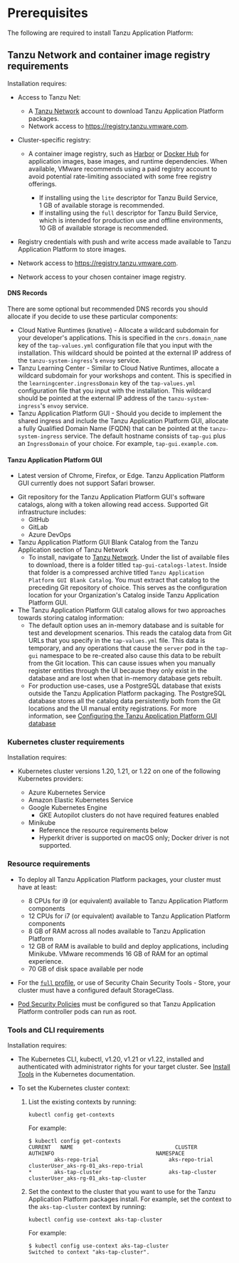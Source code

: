 
# Prerequisites

The following are required to install Tanzu Application Platform:

## <a id='tn-and-cont-img-reg-reqs'></a>Tanzu Network and container image registry requirements

Installation requires:

- Access to Tanzu Net:

  - A [Tanzu Network](https://network.tanzu.vmware.com/) account to download
Tanzu Application Platform packages.
  - Network access to https://registry.tanzu.vmware.com.

- Cluster-specific registry:

  - A container image registry, such as [Harbor](https://goharbor.io/) or
[Docker Hub](https://hub.docker.com/) for application images, base images, and runtime dependencies.
When available, VMware recommends using a paid registry account to avoid potential rate-limiting
associated with some free registry offerings.

    - If installing using the `lite` descriptor for Tanzu Build Service, 1&nbsp;GB of available
    storage is recommended.
    - If installing using the `full` descriptor for Tanzu Build Service, which is intended for production use
    and offline environments, 10&nbsp;GB of available storage is recommended.

- Registry credentials with push and write access made available to Tanzu Application Platform to
store images.

- Network access to https://registry.tanzu.vmware.com.

- Network access to your chosen container image registry.


#### <a id='dns-records'></a>DNS Records

There are some optional but recommended DNS records you should allocate if you decide to use these particular components:

- Cloud Native Runtimes (knative) - Allocate a wildcard subdomain for your developer's applications. This is specified in the `cnrs.domain_name` key of the `tap-values.yml` configuration file that you input with the installation. This wildcard should be pointed at the external IP address of the `tanzu-system-ingress`'s `envoy` service.
- Tanzu Learning Center - Similar to Cloud Native Runtimes, allocate a wildcard subdomain for your workshops and content. This is specified in the `learningcenter.ingressDomain` key of the `tap-values.yml` configuration file that you input with the installation. This wildcard should be pointed at the external IP address of the `tanzu-system-ingress`'s `envoy` service.
- Tanzu Application Platform GUI - Should you decide to implement the shared ingress and include the Tanzu Application Platform GUI, allocate a fully Qualified Domain Name (FQDN) that can be pointed at the `tanzu-system-ingress` service.
The default hostname consists of `tap-gui` plus an `IngressDomain` of your choice. For example,
`tap-gui.example.com`.


#### <a id='tap-gui'></a>Tanzu Application Platform GUI

* Latest version of Chrome, Firefox, or Edge. Tanzu Application Platform GUI currently does not support Safari browser.
- Git repository for the Tanzu Application Platform GUI's software catalogs, along with a token allowing read access.
  Supported Git infrastructure includes:
    - GitHub
    - GitLab
    - Azure DevOps
- Tanzu Application Platform GUI Blank Catalog from the Tanzu Application section of Tanzu Network
  - To install, navigate to [Tanzu Network](https://network.tanzu.vmware.com/products/tanzu-application-platform/). Under the list of available files to download, there is a folder titled `tap-gui-catalogs-latest`. Inside that folder is a compressed archive titled `Tanzu Application Platform GUI Blank Catalog`. You must extract that catalog to the preceding Git repository of choice. This serves as the configuration location for your Organization's Catalog inside Tanzu Application Platform GUI.
- The Tanzu Application Platform GUI catalog allows for two approaches towards storing catalog information:
    - The default option uses an in-memory database and is suitable for test and development scenarios.
          This reads the catalog data from Git URLs that you specify in the `tap-values.yml` file.
          This data is temporary, and any operations that cause the `server` pod in the `tap-gui` namespace to be re-created
          also cause this data to be rebuilt from the Git location.
          This can cause issues when you manually register entities through the UI because
          they only exist in the database and are lost when that in-memory database gets rebuilt.
    - For production use-cases, use a PostgreSQL database that exists outside the
          Tanzu Application Platform packaging.
          The PostgreSQL database stores all the catalog data persistently both from the Git locations
          and the UI manual entity registrations. For more information, see
          [Configuring the Tanzu Application Platform GUI database](tap-gui/database.md)


### <a id='k8s-cluster-reqs'></a>Kubernetes cluster requirements

Installation requires:

* Kubernetes cluster versions 1.20, 1.21, or 1.22 on one of the following Kubernetes providers:

    * Azure Kubernetes Service
    * Amazon Elastic Kubernetes Service
    * Google Kubernetes Engine
        * GKE Autopilot clusters do not have required features enabled
    * Minikube
        * Reference the resource requirements below
        * Hyperkit driver is supported on macOS only; Docker driver is not supported.

### <a id="resource-requirements"></a>Resource requirements

* To deploy all Tanzu Application Platform packages, your cluster must have at least:
    * 8&nbsp;CPUs for i9 (or equivalent) available to Tanzu Application Platform components
    * 12&nbsp;CPUs for i7 (or equivalent) available to Tanzu Application Platform components
    * 8&nbsp;GB of RAM across all nodes available to Tanzu Application Platform
    * 12&nbsp;GB of RAM is available to build and deploy applications, including Minikube. VMware recommends 16&nbsp;GB of RAM for an optimal experience.
    * 70&nbsp;GB of disk space available per node

* For the [`full` profile](install.html#full-profile), or
    use of Security Chain Security Tools - Store, your cluster must have a configured default StorageClass.

* [Pod Security Policies](https://kubernetes.io/docs/concepts/policy/pod-security-policy/)
must be configured so that Tanzu Application Platform controller pods can run as root.

### <a id='tools-and-cli-reqs'></a>Tools and CLI requirements

Installation requires:

* The Kubernetes CLI, kubectl, v1.20, v1.21 or v1.22, installed and authenticated with administrator rights for your target cluster. See [Install Tools](https://kubernetes.io/docs/tasks/tools/) in the Kubernetes documentation.

* To set the Kubernetes cluster context:

    1. List the existing contexts by running:

        ```
        kubectl config get-contexts
        ```

        For example:

        ```
        $ kubectl config get-contexts
        CURRENT   NAME                                CLUSTER           AUTHINFO                                NAMESPACE
                aks-repo-trial                      aks-repo-trial    clusterUser_aks-rg-01_aks-repo-trial
        *       aks-tap-cluster                     aks-tap-cluster   clusterUser_aks-rg-01_aks-tap-cluster

        ```

    2.  Set the context to the cluster that you want to use for the Tanzu Application Platform packages install.
        For example, set the context to the `aks-tap-cluster` context by running:

        ```
        kubectl config use-context aks-tap-cluster
        ```

        For example:

        ```
        $ kubectl config use-context aks-tap-cluster
        Switched to context "aks-tap-cluster".
        ```
